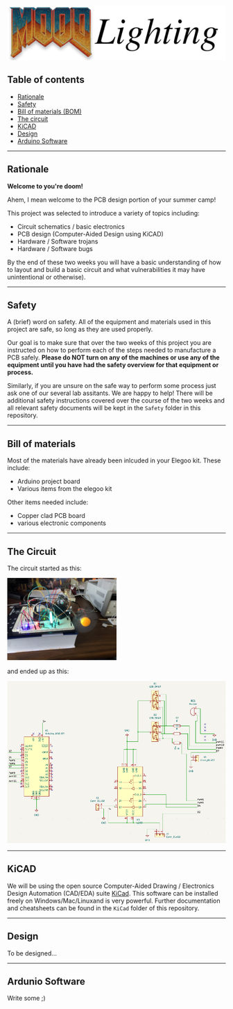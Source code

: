 ![Mood Lighting](./img/mood-lighting.png)

## Table of contents

* [Rationale](README.md#rationale)
* [Safety](README.md#safety)
* [Bill of materials (BOM)](README.md#bill-of-materials)
* [The circuit](README.md#the-circuit)
* [KiCAD](README.md#kicad)
* [Design](README.md#design)
* [Arduino Software](README.md#arduino-software)

---

## Rationale

**Welcome to you're doom!**

Ahem, I mean welcome to the PCB design portion of your summer camp!

This project was selected to introduce a variety of topics including:

* Circuit schematics / basic electronics
* PCB design (Computer-Aided Design using KiCAD)
* Hardware / Software trojans
* Hardware / Software bugs

By the end of these two weeks you will have a basic understanding of how to 
layout and build a basic circuit and what vulnerabilities it may have 
unintentional or otherwise).

---

## Safety

A (brief) word on safety.  All of the equipment and materials used in this project
are safe, so long as they are used properly.

Our goal is to make sure that over the two weeks of this project you are instructed 
on how to perform each of the steps needed to manufacture a PCB safely.  **Please do
NOT turn on any of the machines or use any of the equipment until you have had the 
safety overview for that equipment or process.** 

Similarly, if you are unsure on the safe way to perform some process just ask one of 
our several lab assitants.  We are happy to help!  There will be additional safety
instructions covered over the course of the two weeks and all relevant safety documents
will be kept in the `Safety` folder in this repository.

---

## Bill of materials

Most of the materials have already been inlcuded in your Elegoo kit.  These include:

* Arduino project board
* Various items from the elegoo kit

Other items needed include:

* Copper clad PCB board
* various electronic components

---

## The Circuit


The circuit started as this:

<img src="./img/mood-breadboard.jpg"  width="50%" height="50%">

and ended up as this:

![Mood whiteboard](./img/mood-schematic.png)

---

## KiCAD

We will be using the open source Computer-Aided Drawing / Electronics Design Automation (CAD/EDA) suite [KiCad](https://www.kicad.org/).  This software can be installed freely on Windows/Mac/Linuxand is very powerful.  Further documentation and cheatsheets can be found in the `KiCad` folder of this repository.

---

## Design

To be designed...

---

## Ardunio Software 

Write some ;)

